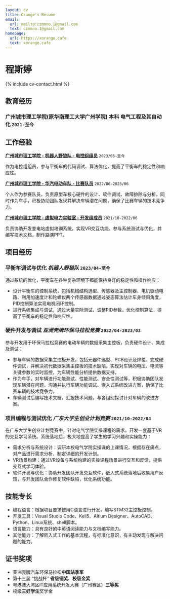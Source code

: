 ```yaml
---
layout: cv
title: Orange's Resume
email:
  url: mailto:czmmno.1@gmail.com
  text: czmmno.1@gmail.com
homepage:
  url: https://xorange.cafe
  text: xorange.cafe
---
```


# 程斯婷

{% include cv-contact.html %}

## 教育经历

### 广州城市理工学院(原华南理工大学广州学院) 本科 电气工程及其自动化 `2021-至今`

## 工作经验

[**广州城市理工学院 - 机器人野狼队 - 电控组组员**](https://gcubot.cn) `2023/06-至今`

作为电控组组员，参与平衡车的代码调试、算法优化，提高了平衡车的稳定性和响应性。

[**广州城市理工学院 - 华汽电动车队 - 比赛队员**](https://edu.gd.gov.cn/jyzxnew/zxlb/content/post_4017987.html) `2022/06-2023/06`

个人作为参赛队员，负责原型车核心硬件的设计、软件调试、故障排除与分析，同时作为车手，积极协助团队发现并解决车辆潜在问题，确保了比赛车辆的技术竞争力。

[**广州城市理工学院 - 虚拟电力实验室 - 开发组成员**](https://www.gcu.edu.cn/2022/1017/c183a144119/page.htm) `2021/10-2022/06`

负责协助开发变电站虚拟培训系统，实现VR交互功能、参与系统测试与优化，并编写技术文档，制作路演PPT。


## 项目经历

### **平衡车调试与优化** *机器人野狼队* `2023/04-至今`

通过系统的优化，平衡车在各种复杂环境下都能保持良好的稳定性和操作响应：

- 设计平衡车的控制系统，包括机械结构选型、传感器及主控制器、电机驱动电路、利用加速度计和陀螺仪两个传感器数据通过姿态算法估计车身倾斜角度，PID控制算法实现电机闭环控制。
- 进行系统集成与调试，通过大量实际测试，调整PID参数，优化控制算法，提高了平衡车的稳定性和响应性。
  
### **硬件开发与调试** *亚洲壳牌环保马拉松竞赛* `2022/04-2023/03`

参与开发用于环保马拉松竞赛的电动车辆的数据采集主控板，负责硬件设计、集成及测试：
- 参与车辆的数据采集主控板开发，包括元器件选型、PCB设计及焊接、完成硬件调试，并解决初代数据采集主控板的技术缺陷。实现对车辆的电压、电流等关键参数的实时监控，为车辆性能分析提供数据支持。
- 作为车手，对车辆进行功能测试、性能测试、安全性测试等，积极协助团队发现车辆潜在问题，沟通并执行车辆功能调试、嵌入式系统改进方案，确保了比赛车辆的技术竞争力。
- 车辆测试后编写技术文档，汇报技术问题，与各组别探讨针对车辆的改进方案。

### **项目编程与测试优化** *广东大学生创业计划竞赛* `2021/10-2022/04`

在广东大学生创业计划竞赛中，针对电气学院实操课程的需求，开发一套基于VR的交互学习系统。系统落地后，极大地提高了学生的学习兴趣和实操能力：
- 需求分析与系统设计：调研本校电气学院实操课的上课情况，根据存在痛点，对产品进行需求分析，制定详细的开发计划。
- VR场景构建：通过VR设备与系统构建的实操课程场景进行交互和反馈，提供交互式学习体验。
- 软件开发与优化：协助开发团队开发交互软件，嵌入式系统落地后收集用户反馈，与开发团队合作修复软件缺陷，优化系统功能。


## 技能专长

- 编程语言：根据项目要求使用C语言进行开发，编写STM32主控板控制。
- 开发工具：Visual Studio Code、Keil5、Altium Designer、AutoCAD、Python、Linux系统、shell脚本。
- 语言能力：具有良好的中英语阅读能力与文档编写能力。
- 其他能力：了解嵌入式工作的基本流程，有标准化意识，有主动发现与解决问题的能力。

## 证书奖项
- 亚洲壳牌汽车环保马拉松**中国站季军**
- 第十三届 “挑战杯” **省级铜奖**、**校级金奖**
- 粤港澳大湾区IT应用系统开发大赛（广州赛区）**三等奖**
- 校级**三好学生**奖学金

